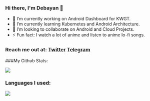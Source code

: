 ### Hi there, I'm Debayan 👋


- 🔭 I’m currently working on Android Dashboard for KWGT.
- 🌱 I’m currently learning Kubernetes and Android Architecture.
- 👯 I’m looking to collaborate on Android and Cloud Projects.
- ⚡ Fun fact: I watch a lot of anime and listen to anime lo-fi songs.

### Reach me out at: [Twitter](https://twitter.com/debz_exe) [Telegram](https://t.me/debz_exe)



###My Github Stats:


<img src="https://github-readme-stats.vercel.app/api?username=debz-g&&show_icons=true&title_color=f54263&icon_color=f54263&text_color=daf7dc&bg_color=151515">



### Languages I used:

<img src="https://github-readme-stats.vercel.app/api/top-langs/?username=debz-g&layout=compact">
